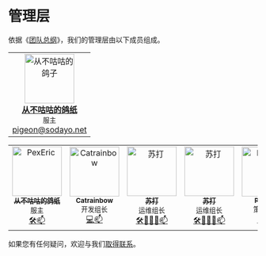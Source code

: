 # 管理层

依据《[团队总纲](main)》，我们的管理层由以下成员组成。

<center>
<table>
  <tr>
    <td align="center"><a href="https://space.bilibili.com/280664902/"><img src="https://www.minebbs.com/data/avatars/h/3/3011.jpg" width="100px;" alt="从不咕咕的鸽子"/><br /><b>从不咕咕的鸽纸</b></a><br /><small>服主</small><br /><a href="mailto:pigeon@sodayo.net" title="邮箱">pigeon@sodayo.net</a></td>
  </tr>
</table>
</center>

<table>
  <tr>
    <td align="center"><a href="https://space.bilibili.com/280664902/"><img src="https://www.minebbs.com/data/avatars/h/3/3011.jpg?1588671586" width="100px;" alt="PexEric"/><br /><sub><b>从不咕咕的鸽纸</b></sub></a><br /><small>服主</small><br /><a href="/" title="运维">🛠️</a><a href="mailto:3349525227@qq.com" title="邮箱">📫</a></td>
    <td align="center"><a href="https://space.bilibili.com/397162567"><img src="https://www.minebbs.com/data/avatars/h/1/1726.jpg?1644213938" width="100px;" alt="Catrainbow"/><br /><sub><b>Catrainbow</b></sub></a><br /><small>开发组长</small><br /><a href="https://github.com/rainbow188" title="开发">💻</a><a href="mailto:1602401265@qq.com" title="邮箱">📫</a></td>
    <td align="center"><a href="https://space.bilibili.com/349401599/"><img src="https://s1.ax1x.com/2022/07/10/jy3NR0.jpg" width="100px;" alt="苏打"/><br /><sub><b>苏打</b></sub></a><br /><small>运维组长</small><br /><a href="/" title="运维">🛠️</a><a href="/" title="人事管理">🧑‍🤝‍🧑</a><a href="mailto:42402007@qq.com" title="邮箱">📫</a></td>
    <td align="center"><a href="https://space.bilibili.com/349401599/"><img src="https://s1.ax1x.com/2022/07/10/jy3NR0.jpg" width="100px;" alt="苏打"/><br /><sub><b>苏打</b></sub></a><br /><small>运维组长</small><br /><a href="/" title="运维">🛠️</a><a href="/" title="人事管理">🧑‍🤝‍🧑</a><a href="mailto:42402007@qq.com" title="邮箱">📫</a></td>
    <td align="center"><a href="https://pexeric.gitee.io/"><img src="/img/leadership/PexEric.jpg" width="100px;" alt="PexEric"/><br /><sub><b>PexEric</b></sub></a><br /><small>策划组长</small><br /><a href="/" title="策划">📖</a><a href="/" title="服务器资源包、宣传图制作">🎨</a><a href="mailto:suoerix@gmail.com" title="邮箱">📫</a></td>
  </tr>
</table>

如果您有任何疑问，欢迎与我们[取得联系](/contact)。

